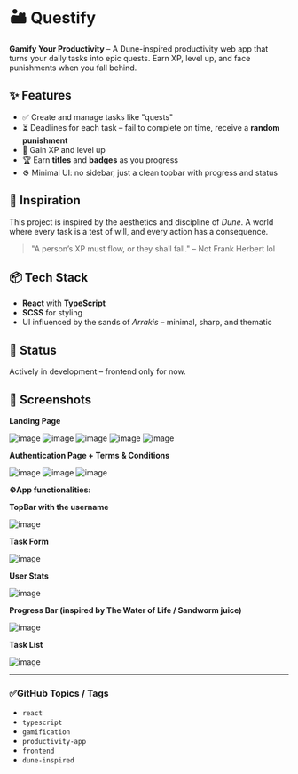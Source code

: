 # 🏜️ Questify

**Gamify Your Productivity** – A Dune-inspired productivity web app that turns your daily tasks into epic quests. Earn XP, level up, and face punishments when you fall behind.

## ✨ Features
- ✅ Create and manage tasks like "quests"
- ⏳ Deadlines for each task – fail to complete on time, receive a **random punishment**
- 🧠 Gain XP and level up
- 🏆 Earn **titles** and **badges** as you progress
- ⚙️ Minimal UI: no sidebar, just a clean topbar with progress and status

## 🌌 Inspiration
This project is inspired by the aesthetics and discipline of *Dune*. A world where every task is a test of will, and every action has a consequence.

> "A person’s XP must flow, or they shall fall." – Not Frank Herbert lol

## 📦 Tech Stack
- **React** with **TypeScript**
- **SCSS** for styling
- UI influenced by the sands of *Arrakis* – minimal, sharp, and thematic

## 🚧 Status
Actively in development – frontend only for now.

## 📸 Screenshots 
**Landing Page**

![image](https://github.com/user-attachments/assets/71511d8a-4f24-40c3-872d-0ecbabc063f3)
![image](https://github.com/user-attachments/assets/2c6601ad-2316-4993-bc4d-f0dc1dae6f07)
![image](https://github.com/user-attachments/assets/1e4b847b-37aa-4cdf-a388-c2ec9a17b858)
![image](https://github.com/user-attachments/assets/79584a44-f9f7-4ecc-950b-c6d3736755b7)
![image](https://github.com/user-attachments/assets/53951742-6fcf-4bdd-9b7c-b18ded9d5576)





**Authentication Page + Terms & Conditions**



![image](https://github.com/user-attachments/assets/77bcdd19-874b-4ffc-ab02-a031aaaa1ef1)
![image](https://github.com/user-attachments/assets/36eeb92e-dba7-4709-8883-ecc56e738f59)
![image](https://github.com/user-attachments/assets/c845fc81-edc6-435e-89c9-668a24136bd2)






**⚙️App functionalities:**

**TopBar with the username**

![image](https://github.com/user-attachments/assets/3abacc88-8c88-4ec2-b737-37e385767b66)

**Task Form**

![image](https://github.com/user-attachments/assets/4a99d923-a6d7-42db-8b77-068ffb778ecb)

**User Stats**

![image](https://github.com/user-attachments/assets/090f731d-4555-42dd-82b6-890de531ebde)

**Progress Bar (inspired by The Water of Life / Sandworm juice)**

![image](https://github.com/user-attachments/assets/4e43cd9f-3df2-4628-8840-1b3c85c5d5a8)

**Task List**

![image](https://github.com/user-attachments/assets/70afcf52-3e82-4889-b1b2-c13206c40133)


---

### ✅GitHub Topics / Tags

- `react`
- `typescript`
- `gamification`
- `productivity-app`
- `frontend`
- `dune-inspired`

